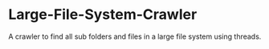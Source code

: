 # Large-File-System-Crawler
A crawler to find all sub folders and files in a large file system using threads.
